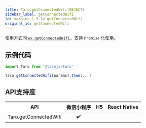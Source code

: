 ```yaml
---
title: Taro.getConnectedWifi(OBJECT)
sidebar_label: getConnectedWifi
id: version-1.3.14-getConnectedWifi
original_id: getConnectedWifi
---
```



使用方式同 [`wx.getConnectedWifi`](https://developers.weixin.qq.com/miniprogram/dev/api/wx.getConnectedWifi.html)，支持 `Promise` 化使用。

## 示例代码

```jsx
import Taro from '@tarojs/taro'

Taro.getConnectedWifi(params).then(...)
```

## API支持度


| API | 微信小程序 | H5 | React Native |
| :-: | :-: | :-: | :-: |
| Taro.getConnectedWifi | ✔️ |  |  |

